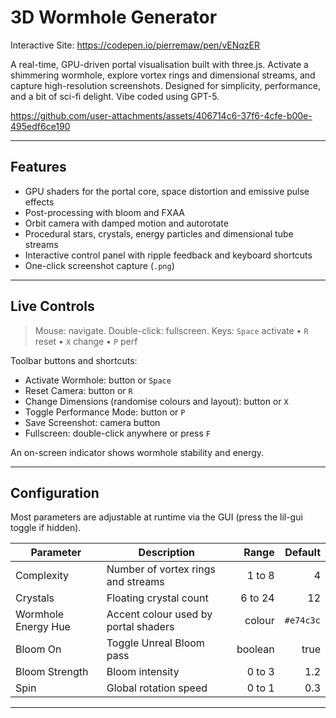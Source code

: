 # 3D Wormhole Generator

Interactive Site: https://codepen.io/pierremaw/pen/vENqzER

A real-time, GPU-driven portal visualisation built with three.js. Activate a shimmering wormhole, explore vortex rings and dimensional streams, and capture high-resolution screenshots. Designed for simplicity, performance, and a bit of sci-fi delight. Vibe coded using GPT-5.

https://github.com/user-attachments/assets/406714c6-37f6-4cfe-b00e-495edf6ce190

---

## Features

* GPU shaders for the portal core, space distortion and emissive pulse effects
* Post-processing with bloom and FXAA
* Orbit camera with damped motion and autorotate
* Procedural stars, crystals, energy particles and dimensional tube streams
* Interactive control panel with ripple feedback and keyboard shortcuts
* One-click screenshot capture (`.png`)

---

## Live Controls

> Mouse: navigate. Double-click: fullscreen.
> Keys: `Space` activate • `R` reset • `X` change • `P` perf

Toolbar buttons and shortcuts:

* Activate Wormhole: button or `Space`
* Reset Camera: button or `R`
* Change Dimensions (randomise colours and layout): button or `X`
* Toggle Performance Mode: button or `P`
* Save Screenshot: camera button
* Fullscreen: double-click anywhere or press `F`

An on-screen indicator shows wormhole stability and energy.

---

## Configuration

Most parameters are adjustable at runtime via the GUI (press the lil-gui toggle if hidden).

| Parameter           | Description                          |   Range |   Default |
| ------------------- | ------------------------------------ | ------: | --------: |
| Complexity          | Number of vortex rings and streams   |  1 to 8 |         4 |
| Crystals            | Floating crystal count               | 6 to 24 |        12 |
| Wormhole Energy Hue | Accent colour used by portal shaders |  colour | `#e74c3c` |
| Bloom On            | Toggle Unreal Bloom pass             | boolean |      true |
| Bloom Strength      | Bloom intensity                      |  0 to 3 |       1.2 |
| Spin                | Global rotation speed                |  0 to 1 |       0.3 |

---



